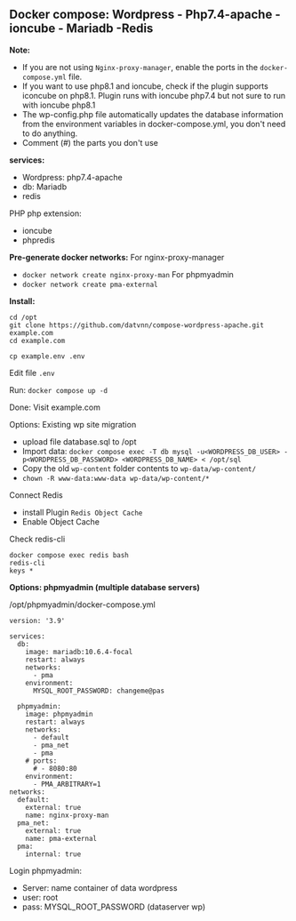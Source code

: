 
## Docker compose: Wordpress - Php7.4-apache - ioncube - Mariadb -Redis

**Note:** 
- If you are not using `Nginx-proxy-manager`, enable the ports in the `docker-compose.yml` file.
- If you want to use php8.1 and ioncube, check if the plugin supports iconcube on php8.1. Plugin runs with ioncube php7.4 but not sure to run with ioncube php8.1
- The wp-config.php file automatically updates the database information from the environment variables in docker-compose.yml, you don't need to do anything.
- Comment (#) the parts you don't use

**services:**
 - Wordpress: php7.4-apache
 - db: Mariadb
 - redis

 PHP php extension:
  - ioncube
  - phpredis

**Pre-generate docker networks:**
For nginx-proxy-manager
- `docker network create nginx-proxy-man`
For phpmyadmin
- `docker network create pma-external` 


**Install:**
```
cd /opt
git clone https://github.com/datvnn/compose-wordpress-apache.git example.com
cd example.com

cp example.env .env
```
Edit file `.env`

Run: `docker compose up -d`

Done: Visit example.com

Options: Existing wp site migration
- upload file database.sql to /opt
- Import data: `docker compose exec -T db mysql -u<WORDPRESS_DB_USER> -p<WORDPRESS_DB_PASSWORD> <WORDPRESS_DB_NAME> < /opt/sql`
- Copy the old `wp-content` folder contents to `wp-data/wp-content/`
- `chown -R www-data:www-data wp-data/wp-content/*`

Connect Redis
- install Plugin `Redis Object Cache`
- Enable Object Cache

Check redis-cli
```
docker compose exec redis bash
redis-cli
keys *
```

**Options: phpmyadmin (multiple database servers)**

/opt/phpmyadmin/docker-compose.yml
```
version: '3.9'

services:
  db:
    image: mariadb:10.6.4-focal
    restart: always
    networks:
      - pma
    environment:
      MYSQL_ROOT_PASSWORD: changeme@pas

  phpmyadmin:
    image: phpmyadmin
    restart: always
    networks:
      - default
      - pma_net
      - pma
    # ports:
      # - 8080:80
    environment:
      - PMA_ARBITRARY=1
networks:
  default:
    external: true
    name: nginx-proxy-man
  pma_net:
    external: true
    name: pma-external
  pma:
    internal: true
```

Login phpmyadmin:
- Server: name container of data wordpress
- user: root
- pass: MYSQL_ROOT_PASSWORD (dataserver wp)